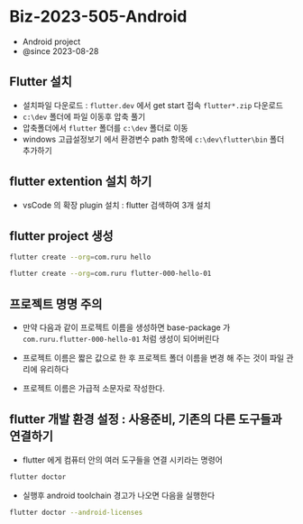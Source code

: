# Biz-2023-505-Android

- Android project
- @since 2023-08-28

## Flutter 설치

- 설치파일 다운로드 : `flutter.dev` 에서 get start 접속 `flutter*.zip` 다운로드
- `c:\dev` 폴더에 파일 이동후 압축 풀기
- 압축폴더에서 `flutter` 폴더를 `c:\dev` 폴더로 이동
- windows 고급설정보기 에서 환경변수 path 항목에 `c:\dev\flutter\bin` 폴더 추가하기

## flutter extention 설치 하기

- vsCode 의 확장 plugin 설치 : flutter 검색하여 3개 설치

## flutter project 생성

```bash
flutter create --org=com.ruru hello

flutter create --org=com.ruru flutter-000-hello-01
```

## 프로젝트 명명 주의

- 만약 다음과 같이 프로젝트 이름을 생성하면 base-package 가 `com.ruru.flutter-000-hello-01` 처럼 생성이 되어버린다
- 프로젝트 이름은 짧은 값으로 한 후 프로젝트 폴더 이름을 변경 해 주는 것이 파일 관리에 유리하다

- 프로젝트 이름은 가급적 소문자로 작성한다.

## flutter 개발 환경 설정 : 사용준비, 기존의 다른 도구들과 연결하기

- flutter 에게 컴퓨터 안의 여러 도구들을 연결 시키라는 명령어

```bash
flutter doctor

```

- 실행후 android toolchain 경고가 나오면 다음을 실행한다

```bash
flutter doctor --android-licenses

```
